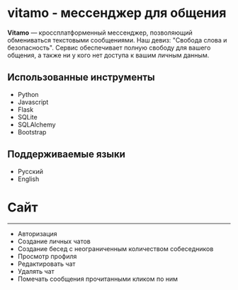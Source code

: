 # vitamo - мессенджер для общения
**Vitamo** — кроссплатформенный мессенджер, позволяющий обмениваться текстовыми сообщениями. Наш девиз: "Свобода слова и безопасность".
Сервис обеспечивает полную свободу для вашего общения, а также ни у кого нет доступа к вашим личным данным.
## Использованные инструменты
* Python
* Javascript
* Flask
* SQLite
* SQLAlchemy
* Bootstrap
## Поддерживаемые языки
* Русский
* English
# Сайт
-----------------------------------
* Авторизация
* Создание личных чатов
* Создание бесед с неограниченным количеством собеседников
* Просмотр профиля
* Редактировать чат
* Удалять чат
* Помечать сообщения прочитанными кликом по ним
